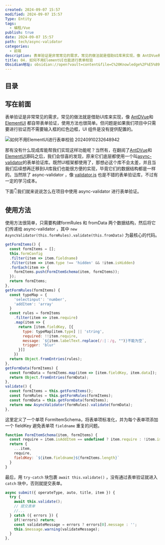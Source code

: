 ```yaml
---
created: 2024-09-07 15:57
modified: 2024-09-07 15:57
Type: Entity
tags:
  - 编程/Vue
publish: true
date: 2024-09-07 15:57
path: tech/async-validator
categories:
  - 前端
description: 表单验证是非常常见的需求，常见的做法就是借助UI库来实现，像 AntDVue和ElementUI都自带表单验证，使用方法也很简单。但问题是如果我们项目中只需要进行验证而不需要输入框的红色边框，UI 组件是没有提供配置的。
title: 04. 如何不用ElementUI也能进行表单校验
Obsidian地址: obsidian://open?vault=content&file=C%20Knowledge%2F%E5%89%8D%E7%AB%AF%2F%E8%81%8C%E4%B8%9A%E8%A7%84%E5%88%92%2F%E5%89%8D%E7%AB%AF%E9%9D%A2%E8%AF%95%E5%AE%9D%E5%85%B8%2F%E5%85%AB%E8%82%A1%E6%96%87%2F04.%20%E5%A6%82%E4%BD%95%E4%B8%8D%E7%94%A8ElementUI%E4%B9%9F%E8%83%BD%E8%BF%9B%E8%A1%8C%E8%A1%A8%E5%8D%95%E6%A0%A1%E9%AA%8C.md
---
```

## 目录
## 写在前面

表单验证是非常常见的需求，常见的做法就是借助UI库来实现，像 [AntDVue](https://antdv.com/components/form-cn#components-form-demo-validate-static)和[ElementUI](https://element.eleme.cn/#/zh-CN/component/form) 都自带表单验证，使用方法也很简单。但问题是如果我们项目中只需要进行验证而不需要输入框的红色边框，UI 组件是没有提供配置的。

![如何不用ElementUI进行表单校验 20240910232648942](https://image.songxingguo.com/obsidian/20240911/%E5%A6%82%E4%BD%95%E4%B8%8D%E7%94%A8ElementUI%E8%BF%9B%E8%A1%8C%E8%A1%A8%E5%8D%95%E6%A0%A1%E9%AA%8C-20240910232648942.webp)

那有没有什么现成库能帮我们实现这样功能呢？当然有，在翻阅了[AntDVue](https://github.com/vueComponent/ant-design-vue/blob/main/components/form/utils/validateUtil.ts)和[ElementUI](https://github.com/ElemeFE/element/blob/dev/packages/form/src/form-item.vue)源码之后，我们会惊喜的发现，原来它们底层都使用一个叫[async-validator](https://github.com/yiminghe/async-validator)的表单验证库。既然UI框架都使用了，那想必这个库不会太差，并且当我们后续想再迁移到UI库我们也能很方便的实现，毕竟它们的数据结构都是一样的。当然除了 async-validator ，像 [validator.js](https://github.com/validatorjs/validator.js) 也是不错的表单验证库，不过有一定的学习成本。

下面👇我们就来说说怎么在项目中使用 async-validator 进行表单验证。

## 使用方法

使用方法很简单，只需要构建formRules 和 fromData 两个数据结构，然后将它们传递给  async-validator ，其中 `new AsyncValidator(this.formRules).validate(this.fromData)` 为最核心的代码。

```js
getFormItems() {
  const formItems = [];
  this.formConfig
  .filter(item => item.fieldname)
  .filter(item => item.type !== 'hidden' && !item.isHidden)
  .forEach(item => {
	formItems.push(FormItemSchema(item, formItems));
  });
  return formItems;
},
getFormRules(formItems) {
  const typeMap = {
	'selectinput': 'number',
	'addItem': 'array'
  }
  const rules = formItems
	.filter(item => item.require)
	.map(item => {
	  return [item.fieldKey, [{
		type: typeMap[item.type] || 'string',
		required: !!item.require,
		message: `${item.labelText.replace(/:|：/g, "")}不能为空`,
		trigger: 'blur'
	  }]]
	})
  return Object.fromEntries(rules);
},
getFormData(formItems) {
  const formData = formItems.map(item => [item.fieldKey, item.data]);
  return Object.fromEntries(formData);
},
validate() {
  const formItems = this.getFormItems();
  const formRules = this.getFormRules(formItems);
  const formData = this.getFormData(formItems);
  return new AsyncValidator(formRules).validate(formData);
},
```

这里定义了一个单项 FormItemSchema，将表单项标准化，并为每个表单项添加一个 fieldKey 避免表单项 `fieldname` 重复的问题。

```js
function FormItemSchema(item, formItems) {
  const require = item.isAddItem == undefined ? item.require : !item.isAddItem;
  return {
    ...item, 
    require,
    fieldKey: `${item.fieldname}${formItems.length}`
  }
}
```

最后，用 `try-catch` 块包裹 `await this.validate()` ，没有通过表单验证就进入 `catch` 块中，否则就提交表单。

```js
async submit({ operateType, auto, title, item }) {
  try {
	await this.validate();
	// 提交表单
	//...
  } catch ({ errors }) {
	if(!errors) return;
	const validateMessage = errors ? errors[0].message : '';
	this.$message.warning(validateMessage);
  }
},
```
